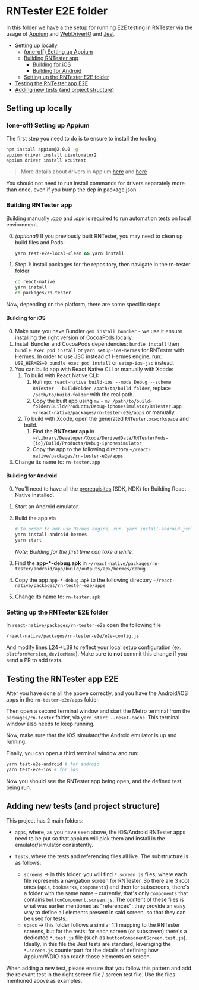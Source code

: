 # RNTester E2E folder

In this folder we have a the setup for running E2E testing in RNTester via the usage of [Appium](https://appium.io/) and [WebDriverIO](https://webdriver.io/) and [Jest](https://jestjs.io/).

- [Setting up locally](#setting-up-locally)
  - [(one-off) Setting up Appium](#one-off-setting-up-appium)
  - [Building RNTester app](#building-rntester-app)
    - [Building for iOS](#building-for-ios)
    - [Building for Android](#building-for-android)
  - [Setting up the RNTester E2E folder](#setting-up-the-rntester-e2e-folder)
- [Testing the RNTester app E2E](#testing-the-rntester-app-e2e)
- [Adding new tests (and project structure)](#adding-new-tests-and-project-structure)

## Setting up locally

### (one-off) Setting up Appium

The first step you need to do is to ensure to install the tooling:

```bash
npm install appium@2.0.0 -g
appium driver install uiautomator2
appium driver install xcuitest
```

> More details about drivers in Appium [here](https://appium.github.io/appium/docs/en/2.0/guides/managing-exts/) and [here](https://appium.github.io/appium/docs/en/2.0/quickstart/uiauto2-driver/)

You should not need to run install commands for drivers separately more than once, even if you bump the dep in package.json.

### Building RNTester app

Building manually *.app* and *.apk* is required to run automation tests on local environment.

0. *(optional)* If you previously built RNTester, you may need to clean up build files and Pods:

    ```bash
    yarn test-e2e-local-clean && yarn install
    ```

1. Step 1: install packages for the repository, then navigate in the rn-tester folder

    ```bash
    cd react-native
    yarn install
    cd packages/rn-tester
    ```

Now, depending on the platform, there are some specific steps

#### Building for iOS

0. Make sure you have Bundler `gem install bundler` - we use it ensure installing the right version of CocoaPods locally.
1. Install Bundler and CocoaPods dependencies: `bundle install` then `bundle exec pod install` or `yarn setup-ios-hermes` for RNTester with Hermes. In order to use JSC instead of Hermes engine, run: `USE_HERMES=0 bundle exec pod install` or `setup-ios-jsc` instead.
2. You can build app with React Native CLI or manually with Xcode:
   1. To build with React Native CLI:
      1. Run `npx react-native build-ios --mode Debug --scheme RNTester --buildFolder /path/to/build-folder`, replace `/path/to/build-folder` with the real path.
      2. Copy the built app using `mv` - `mv /path/to/build-folder/Build/Products/Debug-iphonesimulator/RNTester.app ~/react-native/packages/rn-tester-e2e/apps` or manually.
   2. To build with Xcode, open the generated `RNTester.xcworkspace` and build.
      1. Find the **RNTester.app** in `~/Library/Developer/Xcode/DerivedData/RNTesterPods-{id}/Build/Products/Debug-iphonesimulator`
      2. Copy the app to the following directory `~/react-native/packages/rn-tester-e2e/apps`.
3. Change its name to: `rn-tester.app`

#### Building for Android

0. You'll need to have all the [prerequisites](https://reactnative.dev/contributing/how-to-build-from-source#prerequisites) (SDK, NDK) for Building React Native installed.
1. Start an Android emulator.
2. Build the app via

    ```bash
    # In order to not use Hermes engine, run `yarn install-android-jsc` instead.
    yarn install-android-hermes
    yarn start
    ```

    *Note: Building for the first time can take a while.*

3. Find the **app-*-debug.apk** in `~/react-native/packages/rn-tester/android/app/build/outputs/apk/hermes/debug`
4. Copy the app `app-*-debug.apk` to the following directory `~/react-native/packages/rn-tester-e2e/apps`
5. Change its name to: `rn-tester.apk`

### Setting up the RNTester E2E folder

In `react-native/packages/rn-tester-e2e` open the following file

```bash
/react-native/packages/rn-tester-e2e/e2e-config.js
```

And modify lines L24->L39 to reflect your local setup configuration (ex. `platformVersion`, `deviceName`). Make sure to **not** commit this change if you send a PR to add tests.

## Testing the RNTester app E2E

After you have done all the above correctly, and you have the Android/iOS apps in the `rn-tester-e2e/apps` folder.

Then open a second terminal window and start the Metro terminal from the `packages/rn-tester` folder, via `yarn start --reset-cache`. This terminal window also needs to keep running.

Now, make sure that the iOS simulator/the Android emulator is up and running.

Finally, you can open a third terminal window and run:

```bash
yarn test-e2e-android # for android
yarn test-e2e-ios # for ios
```

Now you should see the RNTester app being open, and the defined test being run.

## Adding new tests (and project structure)

This project has 2 main folders:

- `apps`, where, as you have seen above, the iOS/Android RNTester apps need to be put so that appium will pick them and install in the emulator/simulator consistently.

- `tests`, where the tests and referencing files all live. The substructure is as follows:
  - `screens` -> in this folder, you will find `*.screen.js` files, where each file represents a navigation screen for RNTester. So there are 3 root ones (`apis`, `bookmarks`, `components`) and then for subscreens, there's a folder with the same name - currently, that's only `components` that contains `buttonComponent.screen.js`. The content of these files is what was earlier mentioned as "references": they provide an easy way to define all elements present in said screen, so that they can be used for tests.
  - `specs` -> this folder follows a similar 1:1 mapping to the RNTester screens, but for the tests: for each screen (or subscreen) there's a dedicated `*.test.js` file (such as `buttonComponentScreen.test.js`). Ideally, in this file the Jest tests are standard, leveraging the `*.screen.js` counterpart for the details of defining how Appium/WDIO can reach those elements on screen.

When adding a new test, please ensure that you follow this pattern and add the relevant test in the right screen file / screen test file. Use the files mentioned above as examples.
